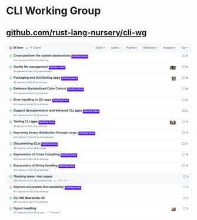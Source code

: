 # CLI Working Group

## [github.com/rust-lang-nursery/cli-wg](https://github.com/rust-lang-nursery/cli-wg/)
![cli-wg/issues](1-1-1-cli-wg.png)
